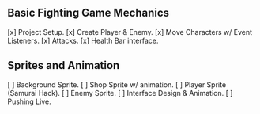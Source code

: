 ## Basic Fighting Game Mechanics
[x] Project Setup.
[x] Create Player & Enemy.
[x] Move Characters w/ Event Listeners.
[x] Attacks.
[x] Health Bar interface.

## Sprites and Animation
[ ] Background Sprite.
[ ] Shop Sprite w/ animation.
[ ] Player Sprite (Samurai Hack).
[ ] Enemy Sprite.
[ ] Interface Design & Animation.
[ ] Pushing Live.
